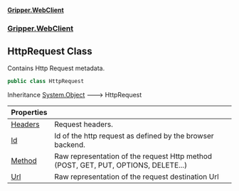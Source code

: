 #### [Gripper.WebClient](index 'index')
### [Gripper.WebClient](Gripper_WebClient 'Gripper.WebClient')
## HttpRequest Class
Contains Http Request metadata.  
```csharp
public class HttpRequest
```

Inheritance [System.Object](https://docs.microsoft.com/en-us/dotnet/api/System.Object 'System.Object') &#129106; HttpRequest  

| Properties | |
| :--- | :--- |
| [Headers](Gripper_WebClient_HttpRequest_Headers 'Gripper.WebClient.HttpRequest.Headers') | Request headers.<br/> |
| [Id](Gripper_WebClient_HttpRequest_Id 'Gripper.WebClient.HttpRequest.Id') | Id of the http request as defined by the browser backend.<br/> |
| [Method](Gripper_WebClient_HttpRequest_Method 'Gripper.WebClient.HttpRequest.Method') | Raw representation of the request Http method (POST, GET, PUT, OPTIONS, DELETE...)<br/> |
| [Url](Gripper_WebClient_HttpRequest_Url 'Gripper.WebClient.HttpRequest.Url') | Raw representation of the request destination Url<br/> |
